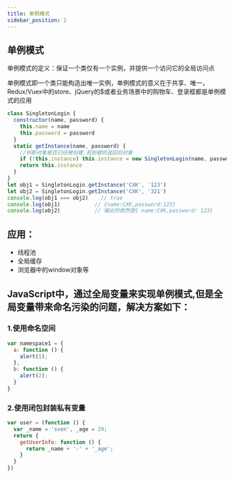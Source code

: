 ```yaml
---
title: 单例模式
sidebar_position: 2
---
```


## 单例模式
单例模式的定义：保证一个类仅有一个实例，并提供一个访问它的全局访问点

单例模式即一个类只能构造出唯一实例，单例模式的意义在于共享、唯一，Redux/Vuex中的store、jQuery的$或者业务场景中的购物车、登录框都是单例模式的应用
```js
class SingletonLogin {
  constructor(name, password) {
    this.name = name
    this.password = password
  }
  static getInstance(name, password) {
    //判断对象是否已经被创建,若创建则返回旧对象
    if (!this.instance) this.instance = new SingletonLogin(name, password)
    return this.instance
  }
}
let obj1 = SingletonLogin.getInstance('CXK', '123')
let obj2 = SingletonLogin.getInstance('CXK', '321')
console.log(obj1 === obj2)    // true
console.log(obj1)           // {name:CXK,password:123}
console.log(obj2)           // 输出的依然是{ name:CXK,password: 123}
```

## 应用：
* 线程池
* 全局缓存
* 浏览器中的window对象等


## JavaScript中，通过全局变量来实现单例模式,但是全局变量带来命名污染的问题，解决方案如下：
### 1.使用命名空间
```js
var namespace1 = {
  a: function () {
    alert(1);
  },
  b: function () {
    alert(2);
  }
}
```

### 2.使用闭包封装私有变量
```js
var user = (function () {
  var _name = 'sven', _age = 29;
  return {
    getUserInfo: function () {
      return _name + '-' + '_age';
    }
  }
})
```


